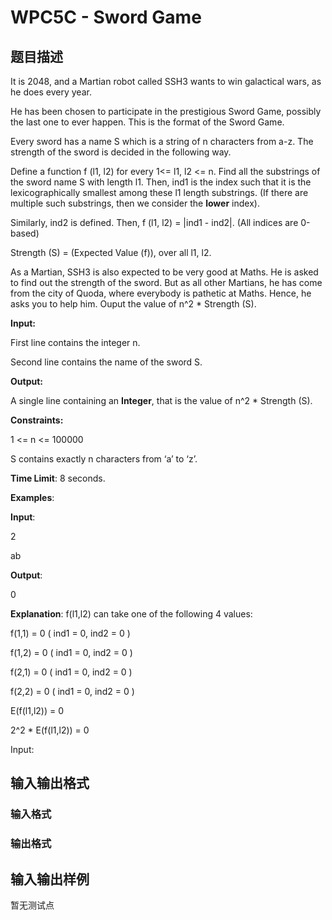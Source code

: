 # WPC5C - Sword Game

## 题目描述

It is 2048, and a Martian robot called SSH3 wants to win galactical wars, as he does every year.

He has been chosen to participate in the prestigious Sword Game, possibly the last one to ever happen. This is the format of the Sword Game.

Every sword has a name S which is a string of n characters from a-z. The strength of the sword is decided in the following way.

Define a function f (l1, l2) for every 1<= l1, l2 <= n. Find all the substrings of the sword name S with length l1. Then, ind1 is the index such that it is the lexicographically smallest among these l1 length substrings. (If there are multiple such substrings, then we consider the **lower** index).

Similarly, ind2 is defined. Then, f (l1, l2) = |ind1 - ind2|. (All indices are 0-based)

Strength (S) = (Expected Value (f)), over all l1, l2.

As a Martian, SSH3 is also expected to be very good at Maths. He is asked to find out the strength of the sword. But as all other Martians, he has come from the city of Quoda, where everybody is pathetic at Maths. Hence, he asks you to help him. Ouput the value of n^2 \* Strength (S).

**Input:**

First line contains the integer n.

Second line contains the name of the sword S.

**Output:**

A single line containing an **Integer**, that is the value of n^2 \* Strength (S).

**Constraints:**

1 <= n <= 100000

S contains exactly n characters from ‘a’ to ‘z’.

**Time Limit**: 8 seconds.

**Examples**:

**Input**:

2

ab

**Output**:

0

**Explanation**: f(l1,l2) can take one of the following 4 values:

f(1,1) = 0 ( ind1 = 0, ind2 = 0 )

f(1,2) = 0 ( ind1 = 0, ind2 = 0 )

f(2,1) = 0 ( ind1 = 0, ind2 = 0 )

f(2,2) = 0 ( ind1 = 0, ind2 = 0 )

E(f(l1,l2)) = 0

2^2 \* E(f(l1,l2)) = 0

Input:

## 输入输出格式

### 输入格式

### 输出格式

## 输入输出样例

暂无测试点

